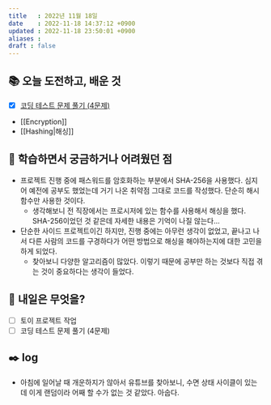 ```yaml
---
title   : 2022년 11월 18일 
date    : 2022-11-18 14:37:12 +0900
updated : 2022-11-18 23:50:01 +0900
aliases : 
draft : false
---
```


## 📚 오늘 도전하고, 배운 것
- [x] [코딩 테스트 문제 풀기 (4문제)](https://github.com/padosum/algorithm/commit/19e0bea3948df36bbb7a51bff272cc505f53a01f)
- [[Encryption]]
- [[Hashing|해싱]]

## 🤔 학습하면서 궁금하거나 어려웠던 점
- 프로젝트 진행 중에 패스워드를 암호화하는 부분에서 SHA-256을 사용했다. 심지어 예전에 공부도 했었는데 거기 나온 취약점 그대로 코드를 작성했다. 단순히 해시 함수만 사용한 것이다.
	- 생각해보니 전 직장에서는 프로시저에 있는 함수를 사용해서 해싱을 했다. SHA-256이었던 것 같은데 자세한 내용은 기억이 나질 않는다...
- 단순한 사이드 프로젝트이긴 하지만, 진행 중에는 아무런 생각이 없었고, 끝나고 나서 다른 사람의 코드를 구경하다가 어떤 방법으로 해싱을 해야하는지에 대한 고민을 하게 되었다.
	- 찾아보니 다양한 알고리즘이 많았다. 이렇기 때문에 공부만 하는 것보다 직접 겪는 것이 중요하다는 생각이 들었다. 

## 🌅 내일은 무엇을?
- [ ] 토이 프로젝트 작업
- [ ] 코딩 테스트 문제 풀기 (4문제)

## ✒️ log
- 아침에 일어날 때 개운하지가 않아서 유튜브를 찾아보니, 수면 상태 사이클이 있는데 이게 랜덤이라 어째 할 수가 없는 것 같았다. 아숩다.
